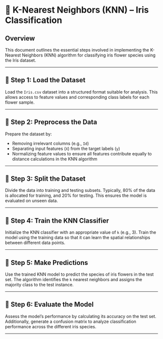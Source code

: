# 🧠 K-Nearest Neighbors (KNN) – Iris Classification

## Overview
This document outlines the essential steps involved in implementing the K-Nearest Neighbors (KNN) algorithm for classifying iris flower species using the Iris dataset.

---

## 🔹 Step 1: Load the Dataset
Load the `Iris.csv` dataset into a structured format suitable for analysis. This allows access to feature values and corresponding class labels for each flower sample.

---

## 🔹 Step 2: Preprocess the Data
Prepare the dataset by:
- Removing irrelevant columns (e.g., `Id`)
- Separating input features (`X`) from the target labels (`y`)
- Normalizing feature values to ensure all features contribute equally to distance calculations in the KNN algorithm

---

## 🔹 Step 3: Split the Dataset
Divide the data into training and testing subsets. Typically, 80% of the data is allocated for training, and 20% for testing. This ensures the model is evaluated on unseen data.

---

## 🔹 Step 4: Train the KNN Classifier
Initialize the KNN classifier with an appropriate value of `k` (e.g., 3). Train the model using the training data so that it can learn the spatial relationships between different data points.

---

## 🔹 Step 5: Make Predictions
Use the trained KNN model to predict the species of iris flowers in the test set. The algorithm identifies the `k` nearest neighbors and assigns the majority class to the test instance.

---

## 🔹 Step 6: Evaluate the Model
Assess the model’s performance by calculating its accuracy on the test set. Additionally, generate a confusion matrix to analyze classification performance across the different iris species.

---
